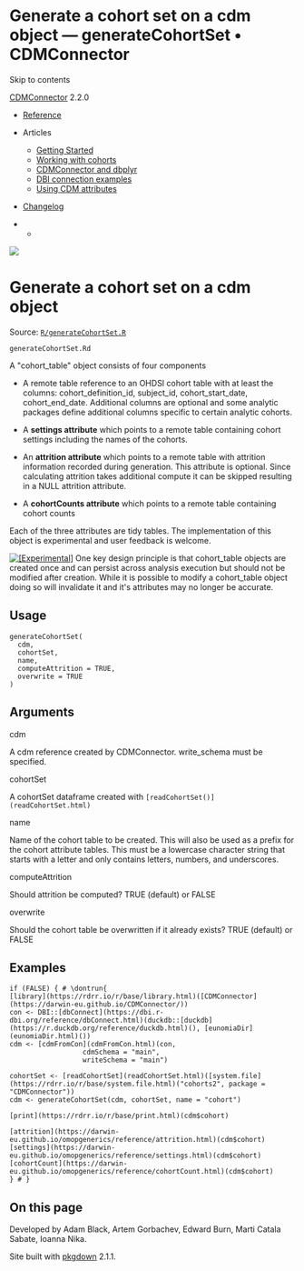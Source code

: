 # Generate a cohort set on a cdm object — generateCohortSet • CDMConnector

Skip to contents

[CDMConnector](../index.html) 2.2.0

  * [Reference](../reference/index.html)
  * Articles
    * [Getting Started](../articles/a01_getting-started.html)
    * [Working with cohorts](../articles/a02_cohorts.html)
    * [CDMConnector and dbplyr](../articles/a03_dbplyr.html)
    * [DBI connection examples](../articles/a04_DBI_connection_examples.html)
    * [Using CDM attributes](../articles/a06_using_cdm_attributes.html)
  * [Changelog](../news/index.html)


  *   * [](https://github.com/darwin-eu/CDMConnector/)



![](../logo.png)

# Generate a cohort set on a cdm object

Source: [`R/generateCohortSet.R`](https://github.com/darwin-eu/CDMConnector/blob/HEAD/R/generateCohortSet.R)

`generateCohortSet.Rd`

A "cohort_table" object consists of four components

  * A remote table reference to an OHDSI cohort table with at least the columns: cohort_definition_id, subject_id, cohort_start_date, cohort_end_date. Additional columns are optional and some analytic packages define additional columns specific to certain analytic cohorts.

  * A **settings attribute** which points to a remote table containing cohort settings including the names of the cohorts.

  * An **attrition attribute** which points to a remote table with attrition information recorded during generation. This attribute is optional. Since calculating attrition takes additional compute it can be skipped resulting in a NULL attrition attribute.

  * A **cohortCounts attribute** which points to a remote table containing cohort counts




Each of the three attributes are tidy tables. The implementation of this object is experimental and user feedback is welcome.

[![\[Experimental\]](figures/lifecycle-experimental.svg)](https://lifecycle.r-lib.org/articles/stages.html#experimental) One key design principle is that cohort_table objects are created once and can persist across analysis execution but should not be modified after creation. While it is possible to modify a cohort_table object doing so will invalidate it and it's attributes may no longer be accurate.

## Usage
    
    
    generateCohortSet(
      cdm,
      cohortSet,
      name,
      computeAttrition = TRUE,
      overwrite = TRUE
    )

## Arguments

cdm
    

A cdm reference created by CDMConnector. write_schema must be specified.

cohortSet
    

A cohortSet dataframe created with `[readCohortSet()](readCohortSet.html)`

name
    

Name of the cohort table to be created. This will also be used as a prefix for the cohort attribute tables. This must be a lowercase character string that starts with a letter and only contains letters, numbers, and underscores.

computeAttrition
    

Should attrition be computed? TRUE (default) or FALSE

overwrite
    

Should the cohort table be overwritten if it already exists? TRUE (default) or FALSE

## Examples
    
    
    if (FALSE) { # \dontrun{
    [library](https://rdrr.io/r/base/library.html)([CDMConnector](https://darwin-eu.github.io/CDMConnector/))
    con <- DBI::[dbConnect](https://dbi.r-dbi.org/reference/dbConnect.html)(duckdb::[duckdb](https://r.duckdb.org/reference/duckdb.html)(), [eunomiaDir](eunomiaDir.html)())
    cdm <- [cdmFromCon](cdmFromCon.html)(con,
                      cdmSchema = "main",
                      writeSchema = "main")
    
    cohortSet <- [readCohortSet](readCohortSet.html)([system.file](https://rdrr.io/r/base/system.file.html)("cohorts2", package = "CDMConnector"))
    cdm <- generateCohortSet(cdm, cohortSet, name = "cohort")
    
    [print](https://rdrr.io/r/base/print.html)(cdm$cohort)
    
    [attrition](https://darwin-eu.github.io/omopgenerics/reference/attrition.html)(cdm$cohort)
    [settings](https://darwin-eu.github.io/omopgenerics/reference/settings.html)(cdm$cohort)
    [cohortCount](https://darwin-eu.github.io/omopgenerics/reference/cohortCount.html)(cdm$cohort)
    } # }
    

## On this page

Developed by Adam Black, Artem Gorbachev, Edward Burn, Marti Catala Sabate, Ioanna Nika.

Site built with [pkgdown](https://pkgdown.r-lib.org/) 2.1.1.
